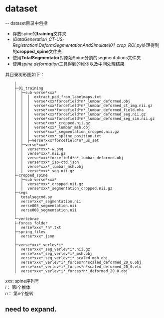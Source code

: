 # dataset #
-- 
dataset目录中包括

- 存放spine的**training**文件夹
- *\DataGeneration_CT-US-Registration\DeformSegmentationAndSimulate\01_crop_ROI.py*处理得到的**cropped_spine**文件夹
- 使用**TotalSegmentator**对原始Spine分割的segmentations文件夹
- 使用*spine deformation*工具得到的椎体以及中间处理结果

其目录树形图如下：
```    │  readme.txt
    │
    ├─01_training
    │  ├─sub-verse*xxx*
    │  │  │  extract_pcd_from_labelmaps.txt
    │  │  │  verse*xxx*forcefield*n*_lumbar_deformed.obj
    │  │  │  verse*xxx*forcefield*n*_lumbar_deformed_ct_img.nii.gz
    │  │  │  verse*xxx*forcefield*n*_lumbar_deformed_field.mha
    │  │  │  verse*xxx*forcefield*n*_lumbar_deformed_seg.nii.gz
    │  │  │  verse*xxx*forcefield*n*_lumbar_deformed_seg_sim.nii.gz
    │  │  │  verse*xxx*_cropped.nii.gz
    │  │  │  verse*xxx*_lumbar_msh.obj
    │  │  │  verse*xxx*_segmentation_cropped.nii.gz
    │  │  │  verse*xxx*_spline_position.txt
    │  │  ├─verse*xxx*forcefield*n*_us_set
    │  ├─verse*xxx*
    │  │  verse*xxx*-w.png
    │  │  verse*xxx*.nii.gz
    │  │  verse*xxx*forcefield*n*_lumbar_deformed.obj
    │  │  verse*xxx*_iso-ctd.json
    │  │  verse*xxx*_lumbar_msh.obj
    │  │  verse*xxx*_seg.nii.gz
    ├─cropped_spine
    │  ├─sub-verse*xxx*
    │  │  verse*xxx*_cropped.nii.gz
    │  │  verse*xxx*_segmentation_cropped.nii.gz
    ├─segs
    │  totalsegcmd.py
    │  verse*xxx*_segmentation.nii
    │  verse005_segmentation.nii
    │  verse008_segmentation.nii    
    │   
    └─vertebrae	   
    ├─forces_folder    
    │  verse*xxx*_*n*.txt    
    ├─spring_files    
    │  verse*xxx*.json   
    │    
    ├─verse*xxx*_verlev*i*    
    │  verse*xxx*_seg_verlev*i*.nii.gz   
    │  verse*xxx*_seg_verlev*i*_msh.obj    
    │  verse*xxx*_seg_verlev*i*_scaled_msh.obj    
    │  verse*xxx*_verlev*i*_forces*n*scaled_deformed_20_0.obj   
    │  verse*xxx*_verlev*i*_forces*n*scaled_deformed_20_0.vtu   
    │  verse*xxx*_verlev*i*_forces*n*_deformed_20_0.obj`
```
*xxx*:  spine序列号   
*i*：   第i个椎体   
*n*：   第n个旋转   



## need to expand.
